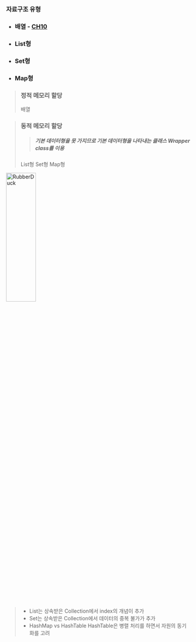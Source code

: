 
### 자료구조 유형
* ### 배열  - [CH10](https://github.com/1000004/TLI/tree/main/Java/CH10_%EB%B0%B0%EC%97%B4)
* ### List형
* ### Set형
* ### Map형
> ### 정적 메모리 할당
> 배열

> ### 동적 메모리 할당
> > ##### 기본 데이터형을 못 가지므로 기본 데이터형을 나타내는 클래스 Wrapper class를 이용
> List형
> Set형
> Map형  

<img src="https://postfiles.pstatic.net/MjAyMjA1MTVfMTg5/MDAxNjUyNjA1NTYzMzY5.4USEHVjTLChxGaOxIlzLPZl8mTLWwnEFlJGQW0Kho9og.5hny5hmUbX3_KawPjRERJlUipDU6TMFLtcdgfsU2wncg.PNG.forget980/%ED%99%94%EB%A9%B4_%EC%BA%A1%EC%B2%98_2022-05-15_180555.png?type=w580" width="40%" height="30%" title="px(픽셀) 크기 설정" alt="RubberDuck"></img>

> + List는 상속받은 Collection에서 index의 개념이 추가  
> + Set는 상속받은 Collection에서 데이터의 중복 불가가 추가  
> + HashMap vs HashTable HashTable은 병렬 처리를 하면서 자원의 동기화를 고려
